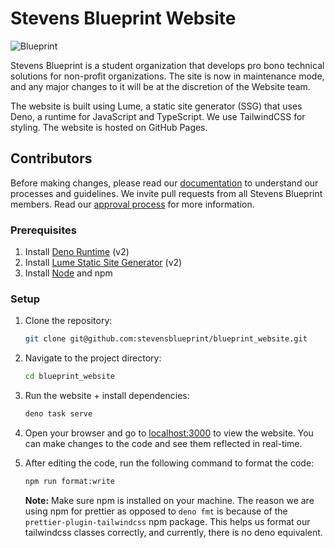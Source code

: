 # Stevens Blueprint Website

![Blueprint](/src/assets/logos/logo_banner.png)

Stevens Blueprint is a student organization that develops pro bono technical solutions for non-profit organizations. The site is now in maintenance mode, and any major changes to it will be at the discretion of the Website team.

The website is built using Lume, a static site generator (SSG) that uses Deno, a runtime for JavaScript and TypeScript. We use TailwindCSS for styling. The website is hosted on GitHub Pages.

## Contributors

Before making changes, please read our [documentation](DOCS.md) to understand our processes and guidelines. We invite pull requests from all Stevens Blueprint members. Read our [approval process](https://wiki.sitblueprint.com/books/website/page/change-approval-process-and-website-ownership) for more information.

### Prerequisites

1. Install [Deno Runtime](https://docs.deno.com/runtime/getting_started/installation/) (v2)
2. Install [Lume Static Site Generator](https://lume.land/) (v2)
3. Install [Node](https://nodejs.org/en/download) and npm

### Setup

1. Clone the repository:

   ```bash
   git clone git@github.com:stevensblueprint/blueprint_website.git
   ```

2. Navigate to the project directory:

   ```bash
   cd blueprint_website
   ```

3. Run the website + install dependencies:

   ```bash
   deno task serve
   ```

4. Open your browser and go to [localhost:3000](http://localhost:3000) to view the website. You can make changes to the code and see them reflected in real-time.

5. After editing the code, run the following command to format the code:

   ```bash
   npm run format:write
   ```

   **Note:** Make sure npm is installed on your machine. The reason we are using npm for prettier as opposed to `deno fmt` is because of the `prettier-plugin-tailwindcss` npm package. This helps us format our tailwindcss classes correctly, and currently, there is no deno equivalent.
